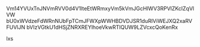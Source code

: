 Vm14YVUxTnJNVmRVV0d4V1lteEtWRmxyVm5kVmJGcHlWV3RPVlZKclZqVlVW
bU0xWVdzeFdWRnNUbFpTCmJFWXpWWHBDVDJSR1duRlViWEJXQ2xaRVFUVlJN
bVIzVGtkU1dHSjZNRXREYlhoeVkwRTlQUW9LZVcxcQoKenRx

lxs